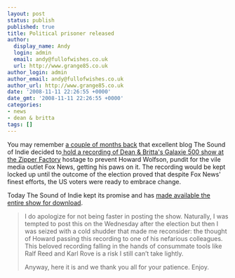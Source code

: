 ```yaml
---
layout: post
status: publish
published: true
title: Political prisoner released
author:
  display_name: Andy
  login: admin
  email: andy@fullofwishes.co.uk
  url: http://www.grange85.co.uk
author_login: admin
author_email: andy@fullofwishes.co.uk
author_url: http://www.grange85.co.uk
date: '2008-11-11 22:26:55 +0000'
date_gmt: '2008-11-11 22:26:55 +0000'
categories:
- news
- dean & britta
tags: []
---
```

<p>You may remember <a href="/2008/09/17/as-if-you-needed-another-reason/">a couple of months back</a> that excellent blog The Sound of Indie decided to<a href="http://www.thesoundofindie.com/?p=700"> hold a recording of <a href="http://db.fullofwishes.co.uk/gigography/show/975/">Dean & Britta's Galaxie 500 show at the Zipper Factory</a> hostage</a> to prevent Howard Wolfson, pundit for the vile media outlet Fox News, getting his paws on it. The recording would be kept locked up until the outcome of the election proved that despite Fox News' finest efforts, the US voters were ready to embrace change.</p>
<p>Today The Sound of Indie kept its promise and has <a href="http://www.thesoundofindie.com/?p=861">made available the entire show for download</a>.</p>
<blockquote><p>I do apologize for not being faster in posting the show. Naturally, I was tempted to post this on the Wednesday after the election but then I was seized with a cold shudder that made me reconsider: the thought of Howard passing this recording to one of his nefarious colleagues. This beloved recording falling in the hands of consummate tools like Ralf Reed and Karl Rove is a risk I still can’t take lightly.</p>
<p>Anyway, here it is and we thank you all for your patience. Enjoy.</p>
</blockquote>
